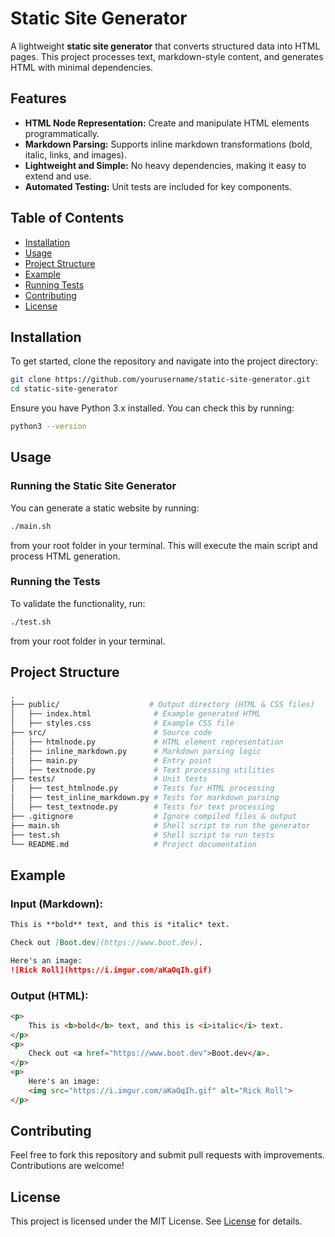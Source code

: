 # Static Site Generator

A lightweight **static site generator** that converts structured data into HTML pages. This project processes text, markdown-style content, and generates HTML with minimal dependencies.

## Features
- **HTML Node Representation:** Create and manipulate HTML elements programmatically.
- **Markdown Parsing:** Supports inline markdown transformations (bold, italic, links, and images).
- **Lightweight and Simple:** No heavy dependencies, making it easy to extend and use.
- **Automated Testing:** Unit tests are included for key components.
## Table of Contents
- [Installation](#installation)
- [Usage](#usage)
- [Project Structure](#project-structure)
- [Example](#example)
- [Running Tests](#running-tests)
- [Contributing](#contributing)
- [License](#license)
## Installation
To get started, clone the repository and navigate into the project directory:
```sh
git clone https://github.com/yourusername/static-site-generator.git
cd static-site-generator
```
Ensure you have Python 3.x installed. You can check this by running:
```sh
python3 --version
```
## Usage
### Running the Static Site Generator
You can generate a static website by running:
```sh
./main.sh
```
from your root folder in your terminal. This will execute the main script and process HTML generation.

### Running the Tests
To validate the functionality, run:
```sh
./test.sh
```
from your root folder in your terminal. 

## Project Structure

```graphql
.
├── public/                    # Output directory (HTML & CSS files)
│   ├── index.html              # Example generated HTML
│   ├── styles.css              # Example CSS file
├── src/                        # Source code
│   ├── htmlnode.py             # HTML element representation
│   ├── inline_markdown.py      # Markdown parsing logic
│   ├── main.py                 # Entry point
│   ├── textnode.py             # Text processing utilities
├── tests/                      # Unit tests
│   ├── test_htmlnode.py        # Tests for HTML processing
│   ├── test_inline_markdown.py # Tests for markdown parsing
│   ├── test_textnode.py        # Tests for text processing
├── .gitignore                  # Ignore compiled files & output
├── main.sh                     # Shell script to run the generator
├── test.sh                     # Shell script to run tests
└── README.md                   # Project documentation

```

## Example
### Input (Markdown):
```markdown
This is **bold** text, and this is *italic* text.

Check out [Boot.dev](https://www.boot.dev).

Here's an image:
![Rick Roll](https://i.imgur.com/aKaOqIh.gif)

```
### Output (HTML):
```html
<p>
    This is <b>bold</b> text, and this is <i>italic</i> text.
</p>
<p>
    Check out <a href="https://www.boot.dev">Boot.dev</a>.
</p>
<p>
    Here's an image:
    <img src="https://i.imgur.com/aKaOqIh.gif" alt="Rick Roll">
</p>

```
## Contributing
Feel free to fork this repository and submit pull requests with improvements. Contributions are welcome!

## License
This project is licensed under the MIT License. See [License](LICENSE) for details.

